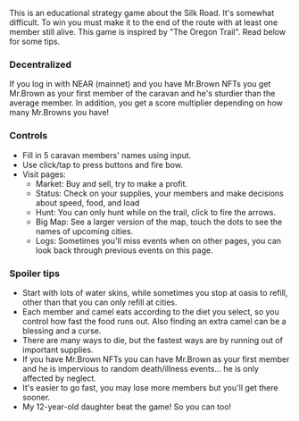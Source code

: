 This is an educational strategy game about the Silk Road. It's somewhat difficult. To win you must make it to the end of the route with at least one member still alive. This game is inspired by "The Oregon Trail". Read below for some tips. 

### Decentralized

If you log in with NEAR (mainnet) and you have Mr.Brown NFTs you get Mr.Brown as your first member of the caravan and he's sturdier than the average member. In addition, you get a score multiplier depending on how many Mr.Browns you have!


### Controls
- Fill in 5 caravan members' names using input.
- Use click/tap to press buttons and fire bow.
- Visit pages:
  - Market: Buy and sell, try to make a profit.
  - Status: Check on your supplies, your members and make decisions about speed, food, and load
  - Hunt: You can only hunt while on the trail, click to fire the arrows. 
  - Big Map: See a larger version of the map, touch the dots to see the names of upcoming cities. 
  - Logs: Sometimes you'll miss events when on other pages, you can look back through previous events on this page. 

### Spoiler tips

- Start with lots of water skins, while sometimes you stop at oasis to refill, other than that you can only refill at cities.
- Each member and camel eats according to the diet you select, so you control how fast the food runs out. Also finding an extra camel can be a blessing and a curse. 
- There are many ways to die, but the fastest ways are by running out of important supplies.  
- If you have Mr.Brown NFTs you can have Mr.Brown as your first member and he is impervious to random death/illness events... he is only affected by neglect. 
- It's easier to go fast, you may lose more members but you'll get there sooner.  
- My 12-year-old daughter beat the game! So you can too!